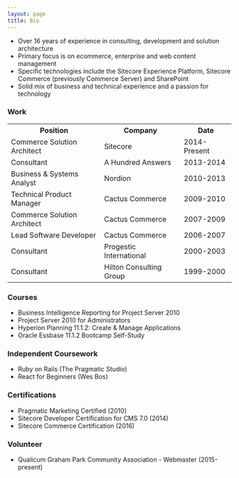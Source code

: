 ```yaml
---
layout: page
title: Bio
---
```


* Over 16 years of experience in consulting, development and solution architecture
* Primary focus is on ecommerce, enterprise and web content management
* Specific technologies include the Sitecore Experience Platform, Sitecore Commerce (previously Commerce Server) and SharePoint
* Solid mix of business and technical experience and a passion for technology

### Work

<table class="bio-table"><tr><th>Position</th><th>Company</th><th>Date</th>
</tr>
<tr>
<td>Commerce Solution Architect</td>
<td>Sitecore</td>
<td>2014-Present</td>
</tr>
<tr>
<td>Consultant</td>
<td>A Hundred Answers</td>
<td>2013-2014</td>
</tr>
<tr>
<td>Business & Systems Analyst</td>
<td>Nordion</td>
<td>2010-2013</td>
</tr>
<tr>
<td>Technical Product Manager</td>
<td>Cactus Commerce</td>
<td>2009-2010</td>
</tr>
<tr>
<td>Commerce Solution Architect</td>
<td>Cactus Commerce</td>
<td>2007-2009</td>
</tr>
<tr>
<td>Lead Software Developer</td>
<td>Cactus Commerce</td>
<td>2006-2007</td>
</tr>
<tr>
<td>Consultant</td>
<td>Progestic International</td>
<td>2000-2003</td>
</tr>
<tr>
<td>Consultant</td>
<td>Hilton Consulting Group</td>
<td>1999-2000</td>
</tr>
</table>

### Courses

* Business Intelligence Reporting for Project Server 2010
* Project Server 2010 for Administrators
* Hyperion Planning 11.1.2: Create & Manage Applications
* Oracle Essbase 11.1.2 Bootcamp Self-Study

### Independent Coursework

* Ruby on Rails (The Pragmatic Studio)
* React for Beginners (Wes Bos)

### Certifications

* Pragmatic Marketing Certified (2010)
* Sitecore Developer Certification for CMS 7.0  (2014)
* Sitecore Commerce Certification (2016)

### Volunteer

* Qualicum Graham Park Community Association - Webmaster (2015-present)
